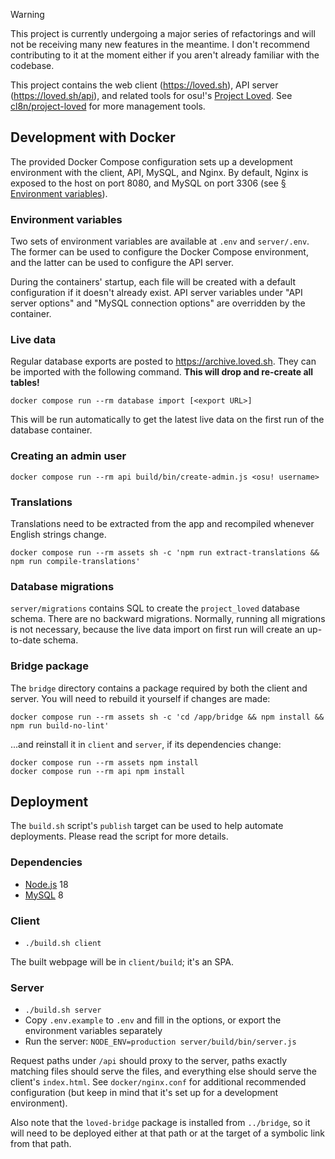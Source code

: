 > [!WARNING]
> This project is currently undergoing a major series of refactorings and will not be receiving many new features in the meantime. I don't recommend contributing to it at the moment either if you aren't already familiar with the codebase.

This project contains the web client (<https://loved.sh>), API server (<https://loved.sh/api>), and related tools for osu!'s [Project Loved](https://osu.ppy.sh/wiki/Project_Loved). See [cl8n/project-loved](https://github.com/cl8n/project-loved) for more management tools.

## Development with Docker

The provided Docker Compose configuration sets up a development environment with the client, API, MySQL, and Nginx. By default, Nginx is exposed to the host on port 8080, and MySQL on port 3306 (see [§ Environment variables](#environment-variables)).

### Environment variables

Two sets of environment variables are available at `.env` and `server/.env`. The former can be used to configure the Docker Compose environment, and the latter can be used to configure the API server.

During the containers' startup, each file will be created with a default configuration if it doesn't already exist. API server variables under "API server options" and "MySQL connection options" are overridden by the container.

### Live data

Regular database exports are posted to <https://archive.loved.sh>. They can be imported with the following command. **This will drop and re-create all tables!**

```
docker compose run --rm database import [<export URL>]
```

This will be run automatically to get the latest live data on the first run of the database container.

### Creating an admin user

```
docker compose run --rm api build/bin/create-admin.js <osu! username>
```

### Translations

Translations need to be extracted from the app and recompiled whenever English strings change.

```
docker compose run --rm assets sh -c 'npm run extract-translations && npm run compile-translations'
```

### Database migrations

`server/migrations` contains SQL to create the `project_loved` database schema. There are no backward migrations. Normally, running all migrations is not necessary, because the live data import on first run will create an up-to-date schema.

### Bridge package

The `bridge` directory contains a package required by both the client and server. You will need to rebuild it yourself if changes are made:

```
docker compose run --rm assets sh -c 'cd /app/bridge && npm install && npm run build-no-lint'
```

...and reinstall it in `client` and `server`, if its dependencies change:

```
docker compose run --rm assets npm install
docker compose run --rm api npm install
```

## Deployment

The `build.sh` script's `publish` target can be used to help automate deployments. Please read the script for more details.

### Dependencies

- [Node.js](https://nodejs.org/en/download/) 18
- [MySQL](https://dev.mysql.com/downloads/mysql/) 8

### Client

- `./build.sh client`

The built webpage will be in `client/build`; it's an SPA.

### Server

- `./build.sh server`
- Copy `.env.example` to `.env` and fill in the options, or export the environment variables separately
- Run the server: `NODE_ENV=production server/build/bin/server.js`

Request paths under `/api` should proxy to the server, paths exactly matching files should serve the files, and everything else should serve the client's `index.html`. See `docker/nginx.conf` for additional recommended configuration (but keep in mind that it's set up for a development environment).

Also note that the `loved-bridge` package is installed from `../bridge`, so it will need to be deployed either at that path or at the target of a symbolic link from that path.
